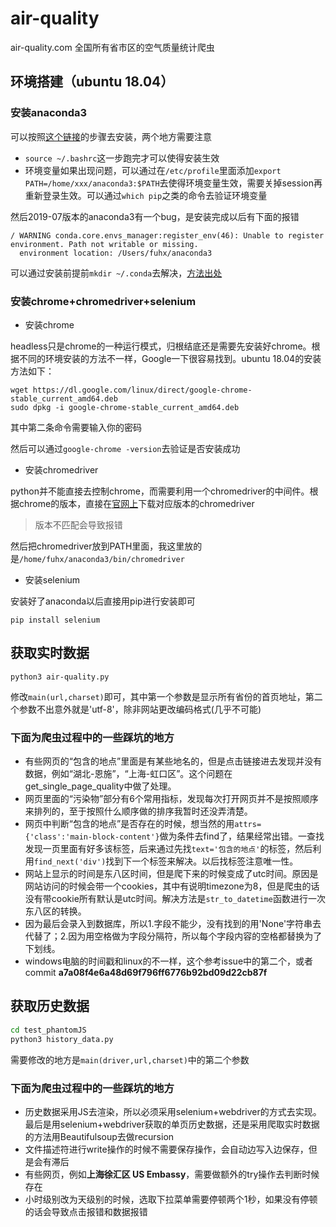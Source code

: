 # air-quality
air-quality.com 全国所有省市区的空气质量统计爬虫

## 环境搭建（ubuntu 18.04）

### 安装anaconda3

可以按照[这个链接](https://www.ceos3c.com/open-source/install-anaconda-ubuntu-18-04/)的步骤去安装，两个地方需要注意

* `source ~/.bashrc`这一步跑完才可以使得安装生效
* 环境变量如果出现问题，可以通过在`/etc/profile`里面添加`export PATH=/home/xxx/anaconda3:$PATH`去使得环境变量生效，需要关掉session再重新登录生效。可以通过`which pip`之类的命令去验证环境变量

然后2019-07版本的anaconda3有一个bug，是安装完成以后有下面的报错
```
/ WARNING conda.core.envs_manager:register_env(46): Unable to register environment. Path not writable or missing.
  environment location: /Users/fuhx/anaconda3
```
可以通过安装前提前`mkdir ~/.conda`去解决，[方法出处](https://github.com/ContinuumIO/anaconda-issues/issues/11148)

### 安装chrome+chromedriver+selenium

* 安装chrome

headless只是chrome的一种运行模式，归根结底还是需要先安装好chrome。根据不同的环境安装的方法不一样，Google一下很容易找到。ubuntu 18.04的安装方法如下：
```
wget https://dl.google.com/linux/direct/google-chrome-stable_current_amd64.deb
sudo dpkg -i google-chrome-stable_current_amd64.deb
```
其中第二条命令需要输入你的密码

然后可以通过`google-chrome -version`去验证是否安装成功

* 安装chromedriver

python并不能直接去控制chrome，而需要利用一个chromedriver的中间件。根据chrome的版本，直接在[官网上](https://sites.google.com/a/chromium.org/chromedriver/downloads)下载对应版本的chromedriver
> 版本不匹配会导致报错

然后把chromedriver放到PATH里面，我这里放的是`/home/fuhx/anaconda3/bin/chromedriver`

* 安装selenium

安装好了anaconda以后直接用pip进行安装即可
```
pip install selenium
```


## 获取实时数据
```
python3 air-quality.py
```
修改`main(url,charset)`即可，其中第一个参数是显示所有省份的首页地址，第二个参数不出意外就是'utf-8'，除非网站更改编码格式(几乎不可能)

### 下面为爬虫过程中的一些踩坑的地方
* 有些网页的“包含的地点”里面是有某些地名的，但是点击链接进去发现并没有数据，例如“湖北-恩施”，“上海-虹口区”。这个问题在get_single_page_quality中做了处理。
* 网页里面的“污染物”部分有6个常用指标，发现每次打开网页并不是按照顺序来排列的，至于按照什么顺序做的排序我暂时还没弄清楚。
* 网页中判断“包含的地点”是否存在的时候，想当然的用`attrs={'class':'main-block-content'}`做为条件去find了，结果经常出错。一查找发现一页里面有好多该标签，后来通过先找`text='包含的地点'`的标签，然后利用`find_next('div')`找到下一个标签来解决。以后找标签注意唯一性。
* 网站上显示的时间是东八区时间，但是爬下来的时候变成了utc时间。原因是网站访问的时候会带一个cookies，其中有说明timezone为8，但是爬虫的话没有带cookie所有默认是utc时间。解决方法是`str_to_datetime`函数进行一次东八区的转换。
* 因为最后会录入到数据库，所以1.字段不能少，没有找到的用'None'字符串去代替了；2.因为用空格做为字段分隔符，所以每个字段内容的空格都替换为了下划线。
* windows电脑的时间戳和linux的不一样，这个参考issue中的第二个，或者commit **a7a08f4e6a48d69f796ff6776b92bd09d22cb87f**

## 获取历史数据
```bash
cd test_phantomJS
python3 history_data.py
```
需要修改的地方是`main(driver,url,charset)`中的第二个参数

### 下面为爬虫过程中的一些踩坑的地方

* 历史数据采用JS去渲染，所以必须采用selenium+webdriver的方式去实现。最后是用selenium+webdriver获取的单页历史数据，还是采用爬取实时数据的方法用Beautifulsoup去做recursion
* 文件描述符进行write操作的时候不需要保存操作，会自动边写入边保存，但是会有滞后
* 有些网页，例如**上海徐汇区 US Embassy**，需要做额外的try操作去判断时候存在
* 小时级别改为天级别的时候，选取下拉菜单需要停顿两个1秒，如果没有停顿的话会导致点击报错和数据报错
